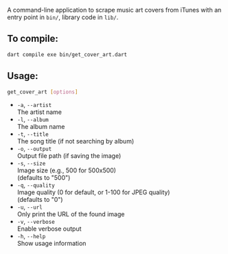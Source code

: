 A command-line application to scrape music art covers from iTunes with an entry point in `bin/`, library code in `lib/`.

## To compile:

```bash
dart compile exe bin/get_cover_art.dart
```

## Usage:

```bash
get_cover_art [options]
```

- `-a`, `--artist`  
  The artist name
- `-l`, `--album`  
  The album name
- `-t`, `--title`  
  The song title (if not searching by album)
- `-o`, `--output`  
  Output file path (if saving the image)
- `-s`, `--size`  
  Image size (e.g., 500 for 500x500)  
  (defaults to "500")
- `-q`, `--quality`  
  Image quality (0 for default, or 1-100 for JPEG quality)  
  (defaults to "0")
- `-u`, `--url`  
  Only print the URL of the found image
- `-v`, `--verbose`  
  Enable verbose output
- `-h`, `--help`  
  Show usage information
